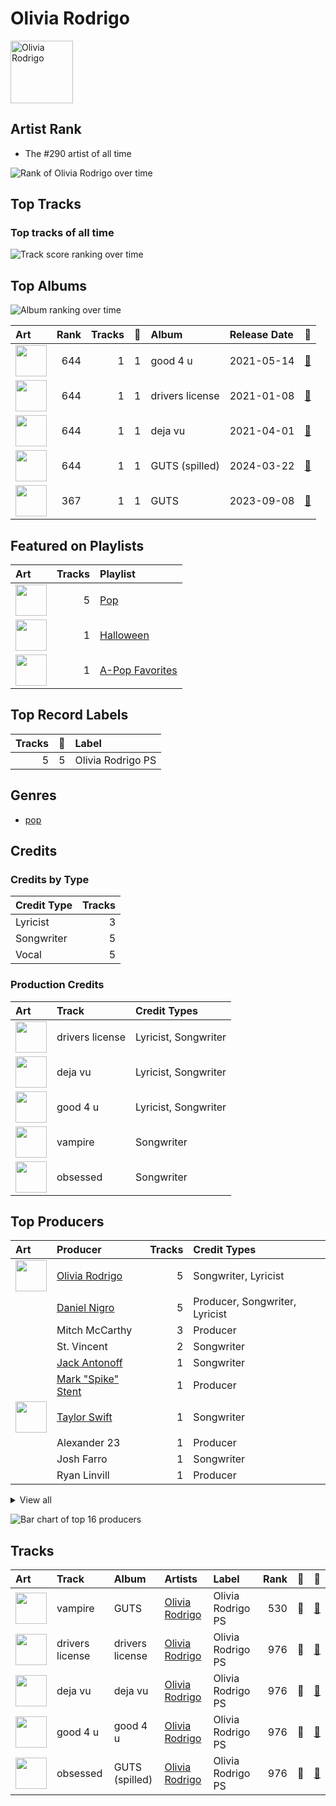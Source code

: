 
# Olivia Rodrigo


<img src="https://i.scdn.co/image/ab6761610000e5ebe03a98785f3658f0b6461ec4" alt="Olivia Rodrigo" width="100" />

## Artist Rank
- The #290 artist of all time

![Rank of Olivia Rodrigo over time](../../images/artists/olivia_rodrigo/rank_time_series.png)
## Top Tracks


### Top tracks of all time

![Track score ranking over time](../../images/artists/olivia_rodrigo/track_rank_time_series_score.png)
## Top Albums

![Album ranking over time](../../images/artists/olivia_rodrigo/album_rank_time_series.png)

| Art | Rank | Tracks | 💚 | Album | Release Date | 🔗 |
|:---|---:|---:|---:|:---|:---|:---|
| <img src="https://i.scdn.co/image/ab67616d0000b273670ec029374e082f921f9f74" alt="" width="50" /> | 644 | 1 | 1 | good 4 u | 2021-05-14 | [🔗](https://open.spotify.com/album/3rMjL8NA5Wh2hbMNk2fSlY) |
| <img src="https://i.scdn.co/image/ab67616d0000b2738ffc294c1c4362e8472d14cd" alt="" width="50" /> | 644 | 1 | 1 | drivers license | 2021-01-08 | [🔗](https://open.spotify.com/album/66FPnVL9G4CMKy3wvaGTcr) |
| <img src="https://i.scdn.co/image/ab67616d0000b2735a61e19eaffec620c1899c47" alt="" width="50" /> | 644 | 1 | 1 | deja vu | 2021-04-01 | [🔗](https://open.spotify.com/album/3lwHyR4joA1xB7Nun21EP6) |
| <img src="https://i.scdn.co/image/ab67616d0000b2734063d624ebf8ff67bc3701ee" alt="" width="50" /> | 644 | 1 | 1 | GUTS (spilled) | 2024-03-22 | [🔗](https://open.spotify.com/album/1D06fz3cuob62ysTS8k6gu) |
| <img src="https://i.scdn.co/image/ab67616d0000b273e85259a1cae29a8d91f2093d" alt="" width="50" /> | 367 | 1 | 1 | GUTS | 2023-09-08 | [🔗](https://open.spotify.com/album/1xJHno7SmdVtZAtXbdbDZp) |

## Featured on Playlists
| Art | Tracks | Playlist |
|:---|---:|:---|
| <img src="https://mosaic.scdn.co/640/ab67616d00001e0241aa6776dc15fbd71a2b4557ab67616d00001e029b9a3105ad4ffb91ad2e2798ab67616d00001e029dbb37516ff4b03244808e45ab67616d00001e02d6ec808748fa5b0c2d3a6618" alt="" width="50" /> | 5 | [Pop](../../playlists/pop/overview.md) |
| <img src="https://mosaic.scdn.co/640/ab67616d00001e023613e1e0d35867a0814005a9ab67616d00001e024a8e5eaab8b02db02e487c27ab67616d00001e0259fcda8d47bbd0f6c2bf1647ab67616d00001e028bc3d61189d95da5f74d7ba7" alt="" width="50" /> | 1 | [Halloween](../../playlists/halloween/overview.md) |
| <img src="https://mosaic.scdn.co/640/ab67616d00001e02022b4010e20659300f42c375ab67616d00001e02527d94ecf554774fc313bf48ab67616d00001e02c8b444df094279e70d0ed856ab67616d00001e02d0ec2db731952a7efabc6397" alt="" width="50" /> | 1 | [A-Pop Favorites](../../playlists/a-pop_favorites/overview.md) |

## Top Record Labels

| Tracks | 💚 | Label |
|---:|---:|:---|
| 5 | 5 | Olivia Rodrigo PS |

## Genres

- [pop](../../genres/pop/overview.md)

## Credits

### Credits by Type

| Credit Type | Tracks |
|:---|---:|
| Lyricist | 3 |
| Songwriter | 5 |
| Vocal | 5 |

### Production Credits

| Art | Track | Credit Types |
|:---|:---|:---|
| <img src="https://i.scdn.co/image/ab67616d0000b2738ffc294c1c4362e8472d14cd" alt="" width="50" /> | drivers license | Lyricist, Songwriter |
| <img src="https://i.scdn.co/image/ab67616d0000b2735a61e19eaffec620c1899c47" alt="" width="50" /> | deja vu | Lyricist, Songwriter |
| <img src="https://i.scdn.co/image/ab67616d0000b273670ec029374e082f921f9f74" alt="" width="50" /> | good 4 u | Lyricist, Songwriter |
| <img src="https://i.scdn.co/image/ab67616d0000b273e85259a1cae29a8d91f2093d" alt="" width="50" /> | vampire | Songwriter |
| <img src="https://i.scdn.co/image/ab67616d0000b2734063d624ebf8ff67bc3701ee" alt="" width="50" /> | obsessed | Songwriter |

## Top Producers

| Art | Producer | Tracks | Credit Types |
|:---|:---|---:|:---|
| <img src="https://i.scdn.co/image/ab6761610000e5ebe03a98785f3658f0b6461ec4" alt="" width="50" /> | [Olivia Rodrigo](overview.md) | 5 | Songwriter, Lyricist |
| | [Daniel Nigro](../../producers/daniel_nigro/overview.md) | 5 | Producer, Songwriter, Lyricist |
| | Mitch McCarthy | 3 | Producer |
| | St. Vincent | 2 | Songwriter |
| | [Jack Antonoff](../../producers/jack_antonoff/overview.md) | 1 | Songwriter |
| | [Mark "Spike" Stent](../../producers/mark__spike__stent/overview.md) | 1 | Producer |
| <img src="https://i.scdn.co/image/ab6761610000e5ebe672b5f553298dcdccb0e676" alt="" width="50" /> | [Taylor Swift](../taylor_swift/overview.md) | 1 | Songwriter |
| | Alexander 23 | 1 | Producer |
| | Josh Farro | 1 | Songwriter |
| | Ryan Linvill | 1 | Producer |


<details>
<summary>View all</summary>

| Art | Producer | Tracks | Credit Types |
|:---|:---|---:|:---|
| | Chris Kasych | 1 | Producer |
| | Michael Harris | 1 | Producer |
| | Hayley Williams | 1 | Songwriter |
| | [Serban Ghenea](../../producers/serban_ghenea/overview.md) | 1 | Producer |
| | David Schiffman | 1 | Producer |
| | Dan Viafore | 1 | Producer |

</details>


![Bar chart of top 16 producers](../../images/artists/olivia_rodrigo/producers.png)
## Tracks

| Art | Track | Album | Artists | Label | Rank | 💚 | 🔗 |
|:---|:---|:---|:---|:---|---:|:---|:---|
| <img src="https://i.scdn.co/image/ab67616d0000b273e85259a1cae29a8d91f2093d" alt="" width="50" /> | vampire | GUTS | [Olivia Rodrigo](overview.md) | Olivia Rodrigo PS | 530 | 💚 | [🔗](https://open.spotify.com/track/1kuGVB7EU95pJObxwvfwKS) |
| <img src="https://i.scdn.co/image/ab67616d0000b2738ffc294c1c4362e8472d14cd" alt="" width="50" /> | drivers license | drivers license | [Olivia Rodrigo](overview.md) | Olivia Rodrigo PS | 976 | 💚 | [🔗](https://open.spotify.com/track/7lPN2DXiMsVn7XUKtOW1CS) |
| <img src="https://i.scdn.co/image/ab67616d0000b2735a61e19eaffec620c1899c47" alt="" width="50" /> | deja vu | deja vu | [Olivia Rodrigo](overview.md) | Olivia Rodrigo PS | 976 | 💚 | [🔗](https://open.spotify.com/track/61KpQadow081I2AsbeLcsb) |
| <img src="https://i.scdn.co/image/ab67616d0000b273670ec029374e082f921f9f74" alt="" width="50" /> | good 4 u | good 4 u | [Olivia Rodrigo](overview.md) | Olivia Rodrigo PS | 976 | 💚 | [🔗](https://open.spotify.com/track/6PERP62TejQjgHu81OHxgM) |
| <img src="https://i.scdn.co/image/ab67616d0000b2734063d624ebf8ff67bc3701ee" alt="" width="50" /> | obsessed | GUTS (spilled) | [Olivia Rodrigo](overview.md) | Olivia Rodrigo PS | 976 | 💚 | [🔗](https://open.spotify.com/track/6tNgRQ0K2NYZ0Rb9l9DzL8) |
